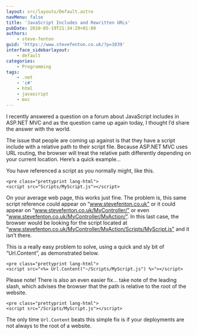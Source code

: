 ```yaml
---
layout: src/layouts/Default.astro
navMenu: false
title: 'JavaScript Includes and Rewritten URLs'
pubDate: 2010-05-19T21:34:29+01:00
authors:
    - steve-fenton
guid: 'https://www.stevefenton.co.uk/?p=1039'
interface_sidebarlayout:
    - default
categories:
    - Programming
tags:
    - .net
    - 'c#'
    - html
    - javascript
    - mvc
---
```


I recently answered a question on a forum about JavaScript includes in ASP.NET MVC and as the question came up again today, I thought I’d share the answer with the world.

The issue that people are coming up against is that they have a script include with a relative path to their script file. Because ASP.NET MVC uses URL routing, the browser will treat the relative path differently depending on your current location. Here’s a quick example…

You have referenced a script as you normally might, like this.

```
<pre class="prettyprint lang-html">
<script src="Scripts/MyScript.js"></script>
```
On your average web page, this works just fine. The problem is, this same script reference could appear on “www.stevefenton.co.uk” or it could appear on “www.stevefenton.co.uk/MyController/” or even “www.stevefenton.co.uk/MyController/MyAction/”. In this last case, the browser would be looking for the script located at “www.stevefenton.co.uk/MyController/MyAction/Scripts/MyScript.js” and it isn’t there.

This is a really easy problem to solve, using a quick and sly bit of “Url.Content”, as demonstrated below.

```
<pre class="prettyprint lang-html">
<script src="<%= Url.Content("~/Scripts/MyScript.js") %>"></script>
```
Please note! There is also an even easier fix… take note of the leading slash, which advises the browser that the path is relative to the root of the website.

```
<pre class="prettyprint lang-html">
<script src="/Scripts/MyScript.js"></script>
```
The only time `Url.Content` beats this simple fix is if your deployments are not always to the root of a website.